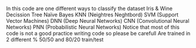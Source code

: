 In this code are one different ways  to classify the dataset Iris & Wine
Decission Tree
Naïve Bayes
KNN (Neightres Neghtbord)
SVM (Support Vector Machines)
DNN (Deep Neural Networks)
CNN (Convolutional Neural Networks)
PNN (Probabilistic Neural Networks)
Notice that most of this code is not a good practice writing code so please be carefull
Are trained in 2 different % 50/50 and 80/20 train/test

